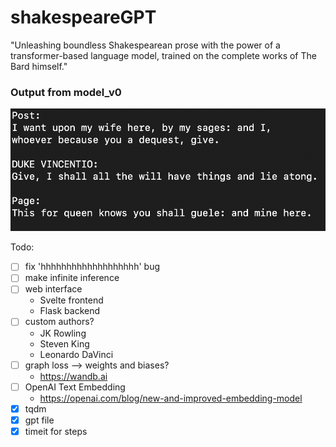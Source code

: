 # shakespeareGPT

"Unleashing boundless Shakespearean prose with the power of a transformer-based language model, trained on the complete works of The Bard himself."

### Output from model_v0

![v4 output](v4_output.png)

Todo:
- [ ] fix 'hhhhhhhhhhhhhhhhhhh' bug
- [ ] make infinite inference
- [ ] web interface
    - Svelte frontend
    - Flask backend
- [ ] custom authors?
    - JK Rowling
    - Steven King
    - Leonardo DaVinci
- [ ] graph loss --> weights and biases?
    - https://wandb.ai
- [ ] OpenAI Text Embedding
    - https://openai.com/blog/new-and-improved-embedding-model
- [x] tqdm
- [x] gpt file
- [x] timeit for steps
